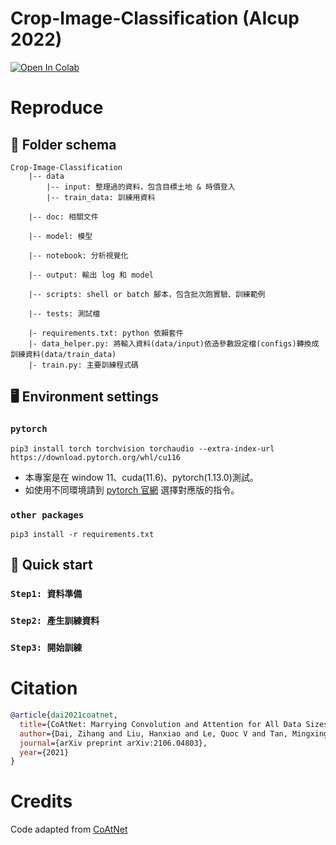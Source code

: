 # Crop-Image-Classification (AIcup 2022)
[![Open In Colab](https://colab.research.google.com/assets/colab-badge.svg)](https://colab.research.google.com/drive/15kOuZZaUoDG33LCQCy-qHHHROab0ViiZ?usp=sharing)


# Reproduce
## 📁 Folder schema 
```
Crop-Image-Classification
    |-- data 
        |-- input: 整理過的資料，包含目標土地 & 時價登入
        |-- train_data: 訓練用資料

    |-- doc: 相關文件

    |-- model: 模型

    |-- notebook: 分析視覺化

    |-- output: 輸出 log 和 model

    |-- scripts: shell or batch 腳本，包含批次跑實驗、訓練範例

    |-- tests: 測試檔

    |- requirements.txt: python 依賴套件
    |- data_helper.py: 將輸入資料(data/input)依造參數設定檔(configs)轉換成訓練資料(data/train_data)
    |- train.py: 主要訓練程式碼
```
## 🖥️ Environment settings 
### `pytorch`
```shell
pip3 install torch torchvision torchaudio --extra-index-url https://download.pytorch.org/whl/cu116
```
- 本專案是在 window 11、cuda(11.6)、pytorch(1.13.0)測試。
- 如使用不同環境請到 [pytorch 官網](https://pytorch.org/) 選擇對應版的指令。

### `other packages`
```shell
pip3 install -r requirements.txt
```
## 🙋 Quick start 
### `Step1: 資料準備`


### `Step2: 產生訓練資料`


### `Step3: 開始訓練`
# Citation
```bibtex
@article{dai2021coatnet,
  title={CoAtNet: Marrying Convolution and Attention for All Data Sizes},
  author={Dai, Zihang and Liu, Hanxiao and Le, Quoc V and Tan, Mingxing},
  journal={arXiv preprint arXiv:2106.04803},
  year={2021}
}
```

# Credits

Code adapted from [CoAtNet](https://github.com/chinhsuanwu/coatnet-pytorch)
